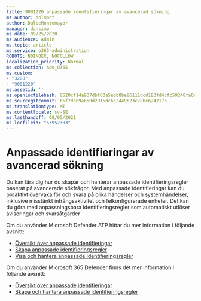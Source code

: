 ```yaml
---
title: 9001220 anpassade identifieringar av avancerad sökning
ms.author: dolmont
author: DulceMontemayor
manager: dansimp
ms.date: 09/25/2020
ms.audience: Admin
ms.topic: article
ms.service: o365-administration
ROBOTS: NOINDEX, NOFOLLOW
localization_priority: Normal
ms.collection: Adm_O365
ms.custom:
- "3200"
- "9001220"
ms.assetid: ''
ms.openlocfilehash: 8520cf14a937dbf83a5ebb8be86111dcd183fd4cfc59248fa0ec3a1e2685714f
ms.sourcegitcommit: b5f7da89a650d2915dc652449623c78be6247175
ms.translationtype: MT
ms.contentlocale: sv-SE
ms.lasthandoff: 08/05/2021
ms.locfileid: "53952303"
---
```

# <a name="advanced-hunting-custom-detections"></a>Anpassade identifieringar av avancerad sökning

Du kan lära dig hur du skapar och hanterar anpassade identifieringsregler baserat på avancerade sökfrågor. Med anpassade identifieringar kan du proaktivt övervaka för och svara på olika händelser och systemhändelser, inklusive misstänkt intrångsaktivitet och felkonfigurerade enheter. Det kan du göra med anpassningsbara identifieringsregler som automatiskt utlöser aviseringar och svarsåtgärder
  
Om du använder Microsoft Defender ATP hittar du mer information i följande avsnitt: 
- [Översikt över anpassade identifieringar](/windows/security/threat-protection/microsoft-defender-atp/overview-custom-detections)
- [Skapa anpassade identifieringsregler](/windows/security/threat-protection/microsoft-defender-atp/custom-detection-rules)
- [Visa och hantera anpassade identifieringsregler](/windows/security/threat-protection/microsoft-defender-atp/custom-detections-manage)

Om du använder Microsoft 365 Defender finns det mer information i följande avsnitt: 
- [Översikt över anpassade identifieringar](/microsoft-365/security/mtp/custom-detections-overview)
- [Skapa och hantera anpassade identifieringsregler](/microsoft-365/security/mtp/custom-detection-rules)
